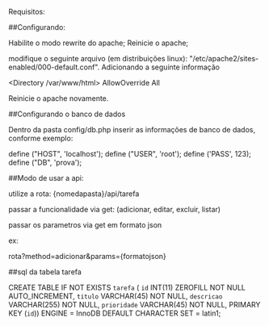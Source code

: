 Requisitos:

##Configurando:

Habilite o modo rewrite do apache;
Reinicie o apache;

modifique o seguinte arquivo (em distribuições linux):
"/etc/apache2/sites-enabled/000-default.conf". Adicionando a seguinte informação

<Directory /var/www/html>
    AllowOverride All
 </Directory>

Reinicie o apache novamente.

##Configurando o banco de dados

Dentro da pasta config/db.php inserir as informações de banco de dados, conforme exemplo:

define ("HOST", 'localhost');
define ("USER", 'root');
define ('PASS', 123);
define ("DB", 'prova');

##Modo de usar a api:

utilize a rota: {nomedapasta}/api/tarefa

passar a funcionalidade via get: (adicionar, editar, excluir, listar) 

passar os parametros via get em formato json

ex:

rota?method=adicionar&params={formatojson}

##sql da tabela tarefa

CREATE TABLE IF NOT EXISTS `tarefa` (
  `id` INT(11) ZEROFILL NOT NULL AUTO_INCREMENT,
  `titulo` VARCHAR(45) NOT NULL,
  `descricao` VARCHAR(255) NOT NULL,
  `prioridade` VARCHAR(45) NOT NULL,
  PRIMARY KEY (`id`))
ENGINE = InnoDB
DEFAULT CHARACTER SET = latin1;















